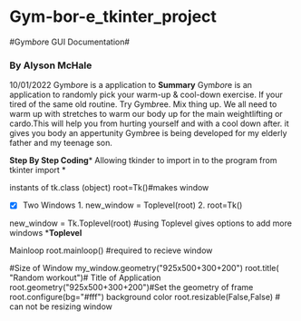 # Gym-bor-e_tkinter_project
#Gym*bor*e GUI Documentation#
### By Alyson McHale
10/01/2022
Gym*bor*e is a application to 
**Summary**
Gym*bor*e is an application to randomly pick your warm-up & cool-down exercise. If your tired of the same old routine. Try Gym*br*ee. Mix thing up. We all need to warm up with stretches to warm our body up for the main weightlifting or cardo.This will help you from hurting yourself and with a cool down after. it gives you body an appertunity Gym*br*ee is being developed for my elderly father and my teenage son. 

**Step By Step Coding***
Allowing tkinder to import in to the program
from tkinter import *

instants of tk.class (object)
root=Tk()#makes window

- [x] Two Windows  1. new_window = Toplevel(root)   2.  root=Tk()
  
new_window = Tk.Toplevel(root) #using Toplevel gives options to add more windows
***Toplevel**

Mainloop
root.mainloop()  #required to recieve window

#Size of Window
my_window.geometry("925x500+300+200")
root.title( "Random workout")# Title of Application
root.geometry("925x500+300+200")#Set the geometry of frame
root.configure(bg="#fff") background color
root.resizable(False,False) # can not be resizing window

  